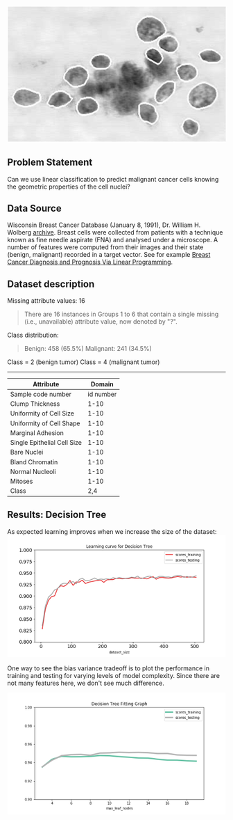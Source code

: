 ![](cancer_cell_image.png)

## Problem Statement
Can we use linear classification to predict malignant cancer cells knowing the geometric properties of the cell nuclei?

## Data Source
Wisconsin Breast Cancer Database (January 8, 1991), Dr. William H. Wolberg [archive](https://archive.ics.uci.edu/ml/datasets/Breast+Cancer+Wisconsin+(Diagnostic)). Breast cells were collected from patients with a technique known as fine needle aspirate (FNA) and analysed under a microscope. A number of features were computed from their images and their state (benign, malignant) recorded in a target vector. See for example [Breast Cancer Diagnosis and Prognosis Via Linear Programming](http://citeseerx.ist.psu.edu/viewdoc/download?doi=10.1.1.45.8794&rep=rep1&type=pdf).

## Dataset description

Missing attribute values: 16

   > There are 16 instances in Groups 1 to 6 that contain a single missing
   (i.e., unavailable) attribute value, now denoted by "?".

Class distribution:

   > Benign: 458 (65.5%)
     Malignant: 241 (34.5%)

Class = 2 (benign tumor)
Class = 4 (malignant tumor)

-- -----------------------------------------

| Attribute | Domain |
|---|-----|
| Sample code number | id number  |
| Clump Thickness | 1-10 |
| Uniformity of Cell Size  | 1-10 |
| Uniformity of Cell Shape  | 1-10 |
| Marginal Adhesion  | 1-10 |
| Single Epithelial Cell Size | 1-10 |
| Bare Nuclei | 1-10 |
| Bland Chromatin | 1-10 |
| Normal Nucleoli | 1-10 |
| Mitoses | 1-10 |
| Class | 2,4 |

## Results: Decision Tree
As expected learning improves when we increase the size of the dataset:
![](images/learning-curve.png)

One way to see the bias variance tradeoff is to plot the performance in training and testing for varying levels of model complexity. Since there are not many features here, we don't see much difference. 

![](images/fitting-graph.png)
